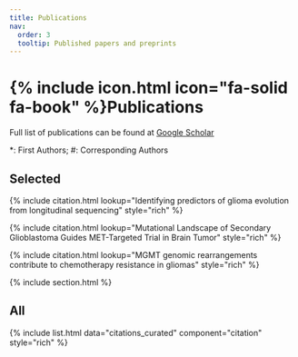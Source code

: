 ```yaml
---
title: Publications
nav:
  order: 3
  tooltip: Published papers and preprints
---
```


# {% include icon.html icon="fa-solid fa-book" %}Publications

Full list of publications can be found at [Google Scholar](https://scholar.google.com/citations?hl=en&user=UB-ecrMAAAAJ&view_op=list_works&sortby=pubdate)

\*: First Authors;  #: Corresponding Authors
## Selected

{% include citation.html lookup="Identifying predictors of glioma evolution from longitudinal sequencing" style="rich" %}

{% include citation.html lookup="Mutational Landscape of Secondary Glioblastoma Guides MET-Targeted Trial in Brain Tumor" style="rich" %}

{% include citation.html lookup="MGMT genomic rearrangements contribute to chemotherapy resistance in gliomas" style="rich" %}

{% include section.html %}

## All

{% include list.html data="citations_curated" component="citation" style="rich" %}
